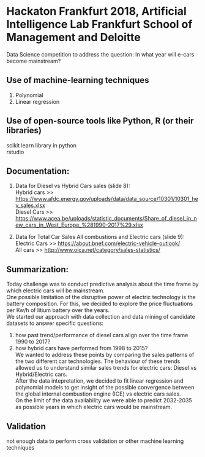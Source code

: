 # Hackaton Frankfurt 2018, Artificial Intelligence Lab Frankfurt School of Management and Deloitte
Data Science competition to address the question:  In what year will e-cars become mainstream?  


## Use of machine-learning techniques  
1) Polynomial  
2) Linear regression   
      
## Use of open-source tools like Python, R (or their libraries)  
scikit learn library in python  
rstudio  


## Documentation:  
1) Data for Diesel vs Hybrid Cars sales (slide 8):  
Hybrid cars >> https://www.afdc.energy.gov/uploads/data/data_source/10301/10301_hev_sales.xlsx  
Diesel Cars >> https://www.acea.be/uploads/statistic_documents/Share_of_diesel_in_new_cars_in_West_Europe_%281990-2017%29.xlsx  

2) Data for Total Car Sales All combustions and Electric cars (slide 9):  
Electric Cars >> https://about.bnef.com/electric-vehicle-outlook/  
All cars      >> http://www.oica.net/category/sales-statistics/  


## Summarization:  
Today challenge was to conduct predictive analysis about the time frame by which electric cars will be mainstream.  
One possible limitation of the disruptive power of electric technology is the battery composition. For this, we decided to explore the price fluctuations per Kw/h of litium battery over the years.  
We started our approach with data collection and data mining of candidate datasets to answer specific questions:   
1) how past trend/performance of diesel cars align over the time frame 1990 to 2017?  
2) how hybrid cars have performed from 1998 to 2015?  
We wanted to address these points by comparing the sales patterns of the two different car technologies. The behaviour of these trends allowed us to understand similar sales trends for electric cars: Diesel vs Hybrid/Electric cars.  
After the data intepretation, we decided to fit linear regression and polynomial models to get insight of the possible convergence between the global internal combustion engine (ICE) vs electric cars sales.   
On the limit of the data availability we were able to predict 2032-2035 as possible years in which electric cars would be mainstream.  


## Validation  
not enough data to perform cross validation or other machine learning techniques  
